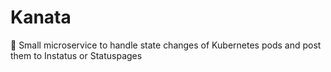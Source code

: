 # Kanata
💫 Small microservice to handle state changes of Kubernetes pods and post them to Instatus or Statuspages
